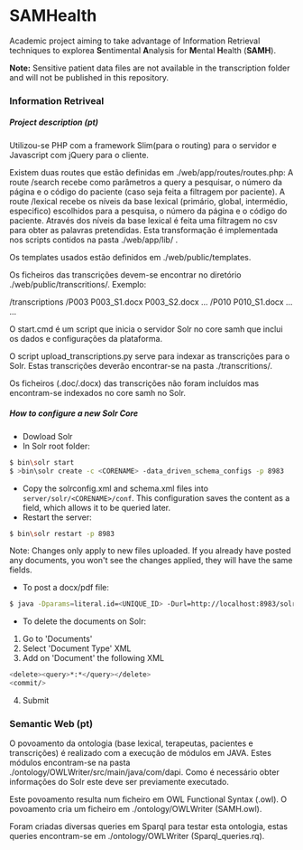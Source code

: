 # SAMHealth
Academic project aiming to take advantage of Information Retrieval techniques to explorea **S**entimental **A**nalysis for **M**ental **H**ealth (**SAMH**).

**Note:** Sensitive patient data files are not available in the transcription folder and will not be published in this repository.

### Information Retriveal
##### Project description (pt)

Utilizou-se PHP com a framework Slim(para o routing) para o servidor e Javascript com jQuery para o cliente.

Existem duas routes que estão definidas em ./web/app/routes/routes.php: 
A route /search recebe como parâmetros a query a pesquisar, o número da página e o código do paciente (caso seja feita a filtragem por paciente).
A route /lexical recebe os níveis da base lexical (primário, global, intermédio, especifico) escolhidos para a pesquisa, o número da página e o código do paciente.
Através dos níveis da base lexical é feita uma filtragem no csv para obter as palavras pretendidas. Esta transformação é implementada nos scripts contidos na pasta ./web/app/lib/ .

Os templates usados estão definidos em ./web/public/templates.	

Os ficheiros das transcrições devem-se encontrar no diretório ./web/public/transcritions/<ID Paciente>.
Exemplo:

/transcriptions
	/P003
		P003_S1.docx
		P003_S2.docx
		...
	/P010
		P010_S1.docx
		...
	...

O start.cmd é um script que inicia o servidor Solr no core samh que inclui os dados e configurações da plataforma.

O script upload_transcriptions.py serve para indexar as transcrições para o Solr. Estas transcrições deverão encontrar-se na pasta ./transcritions/<ID Paciente>.

Os ficheiros (.doc/.docx) das transcrições não foram incluídos mas encontram-se indexados no core samh no Solr.

##### How to configure a new Solr Core

- Dowload Solr
- In Solr root folder:
```sh
$ bin\solr start
$ >bin\solr create -c <CORENAME> -data_driven_schema_configs -p 8983
```
- Copy the solrconfig.xml and schema.xml files into `server/solr/<CORENAME>/conf`. This configuration saves the content as a field, which allows it to be queried later.
- Restart the server:
```sh
$ bin\solr restart -p 8983
```

Note: Changes only apply to new files uploaded. If you already have posted any documents, you won't see the changes applied, they will have the same fields.

- To post a docx/pdf file:
```sh
$ java -Dparams=literal.id=<UNIQUE_ID> -Durl=http://localhost:8983/solr/<CORENAME>/update/extract -jar example\exampledocs\post.jar <FILE_PATH.docx>
```

- To delete the documents on Solr:

1. Go to 'Documents'
2. Select 'Document Type' XML
3. Add on 'Document' the following XML

  ```sh
  <delete><query>*:*</query></delete>
  <commit/>
  ```
4. Submit

### Semantic Web (pt)

O povoamento da ontologia (base lexical, terapeutas, pacientes e transcrições) é realizado com a execução de módulos em JAVA.
Estes módulos encontram-se na pasta ./ontology/OWLWriter/src/main/java/com/dapi.
Como é necessário obter informações do Solr este deve ser previamente executado.

Este povoamento resulta num ficheiro em OWL Functional Syntax (.owl). 
O povoamento cria um ficheiro em ./ontology/OWLWriter (SAMH.owl).

Foram criadas diversas queries em Sparql para testar esta ontologia, estas queries encontram-se em ./ontology/OWLWriter (Sparql_queries.rq).
